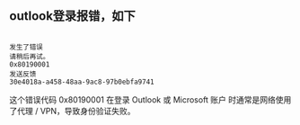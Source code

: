 ## outlook登录报错，如下


```

发生了错误
请稍后再试。
0x80190001
发送反馈
30e4018a-a458-48aa-9ac8-97b0ebfa9741

```



这个错误代码 0x80190001 在登录 Outlook 或 Microsoft 账户 时通常是网络使用了代理 / VPN，导致身份验证失败。